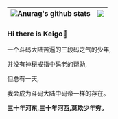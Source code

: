 
| <img align="center" src="https://readme-sliverkeigo.vercel.app/api?username=SliverKeigo&show_icons=true&theme=vue&hide=contribs,prs&hide_border=true" alt="Anurag's github stats" /> | <img align="center" src="https://readme-sliverkeigo.vercel.app/api/top-langs/?username=SliverKeigo&layout=compact&theme=vue&hide_border=true" /> |
| ------------- | ------------- |


### Hi there is Keigo👋  

一个斗码大陆苦逼的三段码之气的少年,

并没有神秘戒指中码老的帮助,

但总有一天,

我会成为斗码大陆中码帝一样的存在。

**三十年河东,三十年河西,莫欺少年穷。**
<!--
**SliverKeigo/SliverKeigo** is a ✨ _special_ ✨ repository because its `README.md` (this file) appears on your GitHub profile.

Here are some ideas to get you started:


- 🔭 I’m currently working on ...
- 🌱 I’m currently learning ...
- 👯 I’m looking to collaborate on ...
- 🤔 I’m looking for help with ...
- 💬 Ask me about ...
- 📫 How to reach me: ...
- 😄 Pronouns: ...
- ⚡ Fun fact: ...
-->
